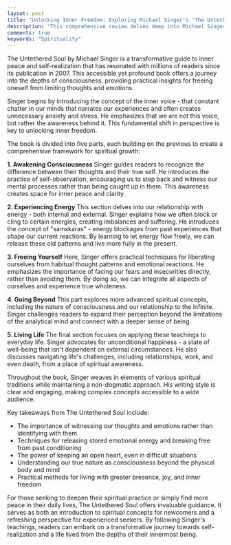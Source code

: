 ```yaml
---
layout: post
title: "Unlocking Inner Freedom: Exploring Michael Singer's 'The Untethered Soul'"
description: "This comprehensive review delves deep into Michael Singer's transformative book 'The Untethered Soul', exploring its key concepts, practical insights, and life-changing potential for spiritual growth and inner freedom."
comments: true
keywords: "Spirituality"
---
```


The Untethered Soul by Michael Singer is a transformative guide to inner peace and self-realization that has resonated with millions of readers since its publication in 2007. This accessible yet profound book offers a journey into the depths of consciousness, providing practical insights for freeing oneself from limiting thoughts and emotions.

Singer begins by introducing the concept of the inner voice - that constant chatter in our minds that narrates our experiences and often creates unnecessary anxiety and stress. He emphasizes that we are not this voice, but rather the awareness behind it. This fundamental shift in perspective is key to unlocking inner freedom.

The book is divided into five parts, each building on the previous to create a comprehensive framework for spiritual growth:

**1. Awakening Consciousness**
Singer guides readers to recognize the difference between their thoughts and their true self. He introduces the practice of self-observation, encouraging us to step back and witness our mental processes rather than being caught up in them. This awareness creates space for inner peace and clarity.

**2. Experiencing Energy**
This section delves into our relationship with energy - both internal and external. Singer explains how we often block or cling to certain energies, creating imbalances and suffering. He introduces the concept of "samskaras" - energy blockages from past experiences that shape our current reactions. By learning to let energy flow freely, we can release these old patterns and live more fully in the present.

**3. Freeing Yourself**
Here, Singer offers practical techniques for liberating ourselves from habitual thought patterns and emotional reactions. He emphasizes the importance of facing our fears and insecurities directly, rather than avoiding them. By doing so, we can integrate all aspects of ourselves and experience true wholeness.

**4. Going Beyond**
This part explores more advanced spiritual concepts, including the nature of consciousness and our relationship to the infinite. Singer challenges readers to expand their perception beyond the limitations of the analytical mind and connect with a deeper sense of being.

**5. Living Life**
The final section focuses on applying these teachings to everyday life. Singer advocates for unconditional happiness - a state of well-being that isn't dependent on external circumstances. He also discusses navigating life's challenges, including relationships, work, and even death, from a place of spiritual awareness.

Throughout the book, Singer weaves in elements of various spiritual traditions while maintaining a non-dogmatic approach. His writing style is clear and engaging, making complex concepts accessible to a wide audience.

Key takeaways from The Untethered Soul include:
- The importance of witnessing our thoughts and emotions rather than identifying with them
- Techniques for releasing stored emotional energy and breaking free from past conditioning
- The power of keeping an open heart, even in difficult situations
- Understanding our true nature as consciousness beyond the physical body and mind
- Practical methods for living with greater presence, joy, and inner freedom

For those seeking to deepen their spiritual practice or simply find more peace in their daily lives, The Untethered Soul offers invaluable guidance. It serves as both an introduction to spiritual concepts for newcomers and a refreshing perspective for experienced seekers. By following Singer's teachings, readers can embark on a transformative journey towards self-realization and a life lived from the depths of their innermost being.
